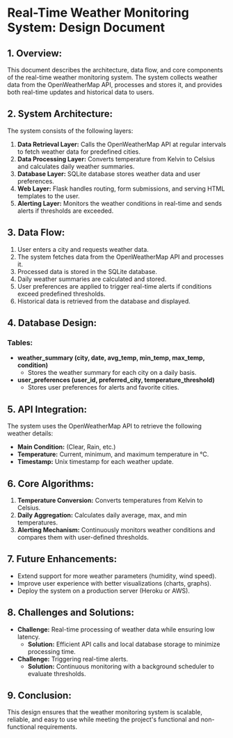 # Real-Time Weather Monitoring System: Design Document

## 1. Overview:
This document describes the architecture, data flow, and core components of the real-time weather monitoring system. The system collects weather data from the OpenWeatherMap API, processes and stores it, and provides both real-time updates and historical data to users.

## 2. System Architecture:
The system consists of the following layers:
1. **Data Retrieval Layer:** Calls the OpenWeatherMap API at regular intervals to fetch weather data for predefined cities.
2. **Data Processing Layer:** Converts temperature from Kelvin to Celsius and calculates daily weather summaries.
3. **Database Layer:** SQLite database stores weather data and user preferences.
4. **Web Layer:** Flask handles routing, form submissions, and serving HTML templates to the user.
5. **Alerting Layer:** Monitors the weather conditions in real-time and sends alerts if thresholds are exceeded.

## 3. Data Flow:
1. User enters a city and requests weather data.
2. The system fetches data from the OpenWeatherMap API and processes it.
3. Processed data is stored in the SQLite database.
4. Daily weather summaries are calculated and stored.
5. User preferences are applied to trigger real-time alerts if conditions exceed predefined thresholds.
6. Historical data is retrieved from the database and displayed.

## 4. Database Design:
### Tables:
- **weather_summary (city, date, avg_temp, min_temp, max_temp, condition)**
  - Stores the weather summary for each city on a daily basis.
- **user_preferences (user_id, preferred_city, temperature_threshold)**
  - Stores user preferences for alerts and favorite cities.

## 5. API Integration:
The system uses the OpenWeatherMap API to retrieve the following weather details:
- **Main Condition:** (Clear, Rain, etc.)
- **Temperature:** Current, minimum, and maximum temperature in °C.
- **Timestamp:** Unix timestamp for each weather update.

## 6. Core Algorithms:
1. **Temperature Conversion:** Converts temperatures from Kelvin to Celsius.
2. **Daily Aggregation:** Calculates daily average, max, and min temperatures.
3. **Alerting Mechanism:** Continuously monitors weather conditions and compares them with user-defined thresholds.

## 7. Future Enhancements:
- Extend support for more weather parameters (humidity, wind speed).
- Improve user experience with better visualizations (charts, graphs).
- Deploy the system on a production server (Heroku or AWS).

## 8. Challenges and Solutions:
- **Challenge:** Real-time processing of weather data while ensuring low latency.
  - **Solution:** Efficient API calls and local database storage to minimize processing time.
- **Challenge:** Triggering real-time alerts.
  - **Solution:** Continuous monitoring with a background scheduler to evaluate thresholds.

## 9. Conclusion:
This design ensures that the weather monitoring system is scalable, reliable, and easy to use while meeting the project's functional and non-functional requirements.

